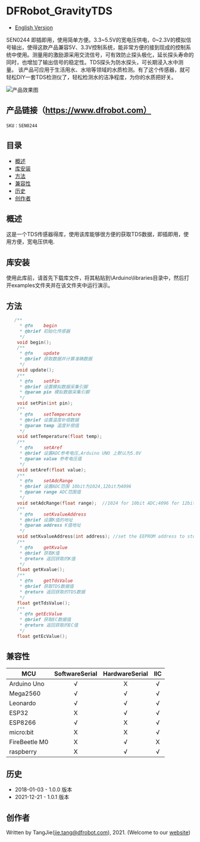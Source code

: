 DFRobot_GravityTDS
===========================

* [English Version](./README.md)

SEN0244 即插即用，使用简单方便。3.3~5.5V的宽电压供电，0~2.3V的模拟信号输出，使得这款产品兼容5V、3.3V控制系统，能非常方便的接到现成的控制系统中使用。测量用的激励源采用交流信号，可有效防止探头极化，延长探头寿命的同时，也增加了输出信号的稳定性。TDS探头为防水探头，可长期浸入水中测量。 该产品可应用于生活用水、水培等领域的水质检测。有了这个传感器，就可轻松DIY一套TDS检测仪了，轻松检测水的洁净程度，为你的水质把好关。

![产品效果图](../../resources/images/SEN0244.png)

## 产品链接（https://www.dfrobot.com）

    SKU：SEN0244
  
## 目录

  * [概述](#概述)
  * [库安装](#库安装)
  * [方法](#方法)
  * [兼容性](#兼容性)
  * [历史](#历史)
  * [创作者](#创作者)

## 概述

这是一个TDS传感器得库，使用该库能够很方便的获取TDS数据，即插即用，使用方便，宽电压供电.

## 库安装

使用此库前，请首先下载库文件，将其粘贴到\Arduino\libraries目录中，然后打开examples文件夹并在该文件夹中运行演示。

## 方法

```C++
   /**
     * @fn    begin
     * @brief 初始化传感器
     */
    void begin();
    /**
     * @fn    update
     * @brief 获取数据并计算准确数据
     */
    void update();
    /**
     * @fn    setPin
     * @brief 设置模拟数据采集引脚
     * @param pin 模拟数据采集引脚
     */
    void setPin(int pin);
    /**
     * @fn    setTemperature
     * @brief 设置温度补偿数据
     * @param temp 温度补偿值
     */
    void setTemperature(float temp); 
    /**
     * @fn    setAref
     * @brief 设置ADC参考电压,Arduino UNO 上默认为5.0V
     * @param value 参考电压值
     */
    void setAref(float value);  
    /**
     * @fn    setAdcRange
     * @brief 设置ADC范围 10bit为1024,12bit为4096
     * @param range ADC范围值
     */
    void setAdcRange(float range);  //1024 for 10bit ADC;4096 for 12bit ADC
    /**
     * @fn    setKvalueAddress
     * @brief 设置K值的地址
     * @param address K值地址
     */
    void setKvalueAddress(int address); //set the EEPROM address to store the k value,default address:0x08
    /**
     * @fn    getKvalue
     * @brief 获取K值
     * @return 返回获取的K值
     */
    float getKvalue();
    /**
     * @fn    getTdsValue 
     * @brief 获取TDS数据值
     * @return 返回获取的TDS数据
     */
    float getTdsValue();
    /**
     * @fn getEcValue
     * @brief 获取EC数据值
     * @return 返回获取的EC值
     */
    float getEcValue();
```


## 兼容性

MCU                | SoftwareSerial | HardwareSerial |      IIC      |
------------------ | :----------: | :----------: | :----------: | 
Arduino Uno        |      √       |      X       |      √       |
Mega2560           |      √       |      √       |      √       |
Leonardo           |      √       |      √       |      √       |
ESP32              |      X       |      √       |      √       |
ESP8266            |      √       |      X       |      √       |
micro:bit          |      X       |      X       |      √       |
FireBeetle M0      |      X       |      √       |      X       |
raspberry          |      X       |      √       |      √       |

## 历史

- 2018-01-03 - 1.0.0 版本
- 2021-12-21 - 1.0.1 版本

## 创作者

Written by TangJie(jie.tang@dfrobot.com), 2021. (Welcome to our [website](https://www.dfrobot.com/))
